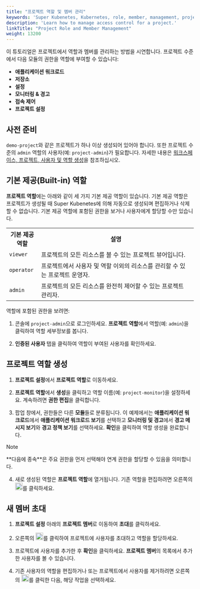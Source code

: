 ```yaml
---
title: "프로젝트 역할 및 멤버 관리"
keywords: 'Super Kubenetes, Kubernetes, role, member, management, project'
description: 'Learn how to manage access control for a project.'
linkTitle: "Project Role and Member Management"
weight: 13200
---
```


이 튜토리얼은 프로젝트에서 역할과 멤버를 관리하는 방법을 시연합니다. 프로젝트 수준에서 다음 모듈의 권한을 역할에 부여할 수 있습니다:

- **애플리케이션 워크로드**
- **저장소**
- **설정**
- **모니터링 & 경고**
- **접속 제어**
- **프로젝트 설정**

## 사전 준비

`demo-project`와 같은 프로젝트가 하나 이상 생성되어 있어야 합니다. 또한 프로젝트 수준의 `admin` 역할의 사용자(예: `project-admin`)가 필요합니다. 자세한 내용은 [워크스페이스, 프로젝트, 사용자 및 역할 생성](../../quick-start/create-workspace-and-project/)을 참조하십시오.

## 기본 제공(Built-in) 역할

**프로젝트 역할**에는 아래와 같이 세 가지 기본 제공 역할이 있습니다. 기본 제공 역할은 프로젝트가 생성될 때 Super Kubenetes에 의해 자동으로 생성되며 편집하거나 삭제할 수 없습니다. 기본 제공 역할에 포함된 권한을 보거나 사용자에게 할당할 수만 있습니다.

<table>
  <tr>
    <th width="17%">기본 제공 역할</th>
    <th width="83%">설명</th>
  </tr>
  <tr>
    <td><code>viewer</code></td>
    <td>프로젝트의 모든 리소스를 볼 수 있는 프로젝트 뷰어입니다.</td>
  </tr>
   <tr>
     <td><code>operator</code></td>
     <td>프로젝트에서 사용자 및 역할 이외의 리소스를 관리할 수 있는 프로젝트 운영자.</td>
  </tr>
  <tr>
    <td><code>admin</code></td>
     <td>프로젝트의 모든 리소스를 완전히 제어할 수 있는 프로젝트 관리자.</td>
  </tr>
</table>

역할에 포함된 권한을 보려면:

1. 콘솔에 `project-admin`으로 로그인하세요. **프로젝트 역할**에서 역할(예: `admin`)을 클릭하여 역할 세부정보를 봅니다.

2. **인증된 사용자** 탭을 클릭하여 역할이 부여된 사용자를 확인하세요.

## 프로젝트 역할 생성

1. **프로젝트 설정**에서 **프로젝트 역할**로 이동하세요.

2. **프로젝트 역할**에서 **생성**을 클릭하고 역할 이름(예: `project-monitor`)을 설정하세요. 계속하려면 **권한 편집**을 클릭합니다.

3. 팝업 창에서, 권한들은 다른 **모듈**들로 분류됩니다. 이 예제에서는 **애플리케이션 워크로드**에서 **애플리케이션 워크로드 보기**를 선택하고 **모니터링 및 경고**에서 **경고 메시지 보기**와 **경고 정책 보기**를 선택하세요. **확인**을 클릭하여 역할 생성을 완료합니다.

  <div className="notices note">
    <p>Note</p>
    <div>
      **다음에 종속**은 주요 권한을 먼저 선택해야 연계 권한을 할당할 수 있음을 의미합니다.
    </div>
  </div>

4. 새로 생성된 역할은 **프로젝트 역할**에 열거됩니다. 기존 역할을 편집하려면 오른쪽의 <img src="/dist/assets/docs/v3.3/project-administration/role-and-member-management/three-dots.png" height="20px" alt="icon">를 클릭하세요.

## 새 멤버 초대

1. **프로젝트 설정** 아래의 **프로젝트 멤버**로 이동하여 **초대**를 클릭하세요.

2.	오른쪽의 <img src="/dist/assets/docs/v3.3/project-administration/role-and-member-management/add.png" height="20px" alt="icon">를 클릭하여 프로젝트에 사용자를 초대하고 역할을 할당하세요.

3. 프로젝트에 사용자를 추가한 후 **확인**을 클릭하세요. **프로젝트 멤버**의 목록에서 추가한 사용자를 볼 수 있습니다.

4. 기존 사용자의 역할을 편집하거나 또는 프로젝트에서 사용자를 제거하려면 오른쪽의 <img src="/dist/assets/docs/v3.3/project-administration/role-and-member-management/three-dots .png" height="20px" alt="icon">를 클릭한 다음, 해당 작업을 선택하세요.

